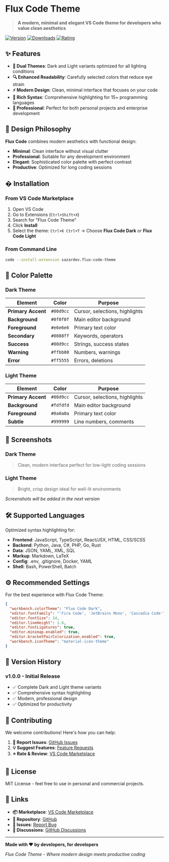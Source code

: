 # Flux Code Theme

> **A modern, minimal and elegant VS Code theme for developers who value clean aesthetics**

[![Version](https://img.shields.io/visual-studio-marketplace/v/sazardev.flux-code-theme)](https://marketplace.visualstudio.com/items?itemName=sazardev.flux-code-theme)
[![Downloads](https://img.shields.io/visual-studio-marketplace/d/sazardev.flux-code-theme)](https://marketplace.visualstudio.com/items?itemName=sazardev.flux-code-theme)
[![Rating](https://img.shields.io/visual-studio-marketplace/r/sazardev.flux-code-theme)](https://marketplace.visualstudio.com/items?itemName=sazardev.flux-code-theme)

## ✨ Features

- **🎨 Dual Themes**: Dark and Light variants optimized for all lighting conditions
- **🔍 Enhanced Readability**: Carefully selected colors that reduce eye strain
- **⚡ Modern Design**: Clean, minimal interface that focuses on your code
- **🌈 Rich Syntax**: Comprehensive highlighting for 15+ programming languages
- **💼 Professional**: Perfect for both personal projects and enterprise development

## 🎯 Design Philosophy

**Flux Code** combines modern aesthetics with functional design:

- **Minimal**: Clean interface without visual clutter
- **Professional**: Suitable for any development environment  
- **Elegant**: Sophisticated color palette with perfect contrast
- **Productive**: Optimized for long coding sessions

## � Installation

### From VS Code Marketplace

1. Open VS Code
2. Go to Extensions (`Ctrl+Shift+X`)
3. Search for "Flux Code Theme"
4. Click **Install**
5. Select the theme: `Ctrl+K Ctrl+T` → Choose **Flux Code Dark** or **Flux Code Light**

### From Command Line

```bash
code --install-extension sazardev.flux-code-theme
```

## 🎨 Color Palette

### Dark Theme
| Element | Color | Purpose |
|---------|-------|---------|
| **Primary Accent** | `#00d9cc` | Cursor, selections, highlights |
| **Background** | `#0f0f0f` | Main editor background |
| **Foreground** | `#e6e6e6` | Primary text color |
| **Secondary** | `#0088ff` | Keywords, operators |
| **Success** | `#00d9cc` | Strings, success states |
| **Warning** | `#ffbb00` | Numbers, warnings |
| **Error** | `#ff5555` | Errors, deletions |

### Light Theme
| Element | Color | Purpose |
|---------|-------|---------|
| **Primary Accent** | `#00d9cc` | Cursor, selections, highlights |
| **Background** | `#fdfdfd` | Main editor background |
| **Foreground** | `#0a0a0a` | Primary text color |
| **Subtle** | `#999999` | Line numbers, comments |

## 📱 Screenshots

### Dark Theme
> Clean, modern interface perfect for low-light coding sessions

### Light Theme  
> Bright, crisp design ideal for well-lit environments

*Screenshots will be added in the next version*

## 🛠️ Supported Languages

Optimized syntax highlighting for:

- **Frontend**: JavaScript, TypeScript, React/JSX, HTML, CSS/SCSS
- **Backend**: Python, Java, C#, PHP, Go, Rust
- **Data**: JSON, YAML, XML, SQL
- **Markup**: Markdown, LaTeX
- **Config**: .env, .gitignore, Docker, YAML
- **Shell**: Bash, PowerShell, Batch

## ⚙️ Recommended Settings

For the best experience with Flux Code Theme:

```json
{
  "workbench.colorTheme": "Flux Code Dark",
  "editor.fontFamily": "'Fira Code', 'JetBrains Mono', 'Cascadia Code'",
  "editor.fontSize": 14,
  "editor.lineHeight": 1.6,
  "editor.fontLigatures": true,
  "editor.minimap.enabled": true,
  "editor.bracketPairColorization.enabled": true,
  "workbench.iconTheme": "material-icon-theme"
}
```

## 🔄 Version History

### v1.0.0 - Initial Release
- ✅ Complete Dark and Light theme variants
- ✅ Comprehensive syntax highlighting
- ✅ Modern, professional design
- ✅ Optimized for productivity

## 🤝 Contributing

We welcome contributions! Here's how you can help:

1. **🐛 Report Issues**: [GitHub Issues](https://github.com/sazardev/flux-code-theme/issues)
2. **💡 Suggest Features**: [Feature Requests](https://github.com/sazardev/flux-code-theme/issues/new)
3. **⭐ Rate & Review**: [VS Code Marketplace](https://marketplace.visualstudio.com/items?itemName=sazardev.flux-code-theme)

## 📝 License

MIT License - feel free to use in personal and commercial projects.

## 🔗 Links

- **📦 Marketplace**: [VS Code Marketplace](https://marketplace.visualstudio.com/items?itemName=sazardev.flux-code-theme)
- **🐙 Repository**: [GitHub](https://github.com/sazardev/flux-code-theme)
- **🐛 Issues**: [Report Bug](https://github.com/sazardev/flux-code-theme/issues)
- **💬 Discussions**: [GitHub Discussions](https://github.com/sazardev/flux-code-theme/discussions)

---

**Made with ❤️ by developers, for developers**

*Flux Code Theme - Where modern design meets productive coding*
